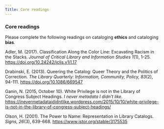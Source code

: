 ```yaml
---
Title: Core readings
---
```

### Core readings

Please complete the following readings on cataloging **ethics** and cataloging **bias**.

Adler, M. (2017). Classification Along the Color Line: Excavating Racism in the Stacks. *Journal of Critical Library and Information Studies 1*(1), 1-25. <https://doi.org/10.24242/jclis.v1i1.17> 

Drabinski, E. (2013). Queering the Catalog: Queer Theory and the Politics of Correction. *The Library Quarterly: Information, Community, Policy, 83*(2), 94-111. <https://doi.org/10.1086/669547>

Ganin, N. (2015, October 10). White Privilege is not in the Library of Congress Subject Headings. *I never metadata I didn’t like.* <https://inevermetadataididntlike.wordpress.com/2015/10/10/white-privilege-is-not-in-the-library-of-congress-subject-headings/>

Olson, H. (2001). The Power to Name: Representation in Library Catalogs. *Signs, 26*(3), 639-668. <https://www.jstor.org/stable/3175535>

